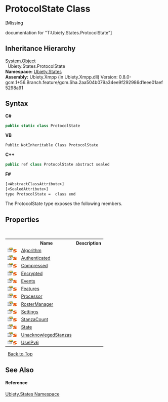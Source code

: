 # ProtocolState Class
 

\[Missing <summary> documentation for "T:Ubiety.States.ProtocolState"\]


## Inheritance Hierarchy
<a href="http://msdn2.microsoft.com/en-us/library/e5kfa45b" target="_blank">System.Object</a><br />&nbsp;&nbsp;Ubiety.States.ProtocolState<br />
**Namespace:**&nbsp;<a href="20b8e647-a51d-e28e-4067-8a55aba73e08">Ubiety.States</a><br />**Assembly:**&nbsp;Ubiety.Xmpp (in Ubiety.Xmpp.dll) Version: 0.8.0-gcm.1+56.Branch.feature/gcm.Sha.2aa504b079a34ee9f292986d1eee01aef5298a91

## Syntax

**C#**<br />
``` C#
public static class ProtocolState
```

**VB**<br />
``` VB
Public NotInheritable Class ProtocolState
```

**C++**<br />
``` C++
public ref class ProtocolState abstract sealed
```

**F#**<br />
``` F#
[<AbstractClassAttribute>]
[<SealedAttribute>]
type ProtocolState =  class end
```

The ProtocolState type exposes the following members.


## Properties
&nbsp;<table><tr><th></th><th>Name</th><th>Description</th></tr><tr><td>![Public property](media/pubproperty.gif "Public property")![Static member](media/static.gif "Static member")</td><td><a href="1d50a380-df90-edc3-f114-ae989b8e1f09">Algorithm</a></td><td /></tr><tr><td>![Public property](media/pubproperty.gif "Public property")![Static member](media/static.gif "Static member")</td><td><a href="691b0305-5858-63d8-35c9-8291d87a0d92">Authenticated</a></td><td /></tr><tr><td>![Public property](media/pubproperty.gif "Public property")![Static member](media/static.gif "Static member")</td><td><a href="c6e70fa1-a073-349d-5c42-d237a484e507">Compressed</a></td><td /></tr><tr><td>![Public property](media/pubproperty.gif "Public property")![Static member](media/static.gif "Static member")</td><td><a href="be883c9b-f264-3f49-7bc7-27a645cab151">Encrypted</a></td><td /></tr><tr><td>![Public property](media/pubproperty.gif "Public property")![Static member](media/static.gif "Static member")</td><td><a href="05ea61b4-130e-c755-8fc3-1aa5d4cedc2d">Events</a></td><td /></tr><tr><td>![Public property](media/pubproperty.gif "Public property")![Static member](media/static.gif "Static member")</td><td><a href="6ecb326a-165e-073b-b203-f14ff9173de0">Features</a></td><td /></tr><tr><td>![Public property](media/pubproperty.gif "Public property")![Static member](media/static.gif "Static member")</td><td><a href="ed1e0d20-df16-b114-8577-0cb15e98f93f">Processor</a></td><td /></tr><tr><td>![Public property](media/pubproperty.gif "Public property")![Static member](media/static.gif "Static member")</td><td><a href="ff0c3a17-65e8-4320-5c1c-e823b7a3a5d2">RosterManager</a></td><td /></tr><tr><td>![Public property](media/pubproperty.gif "Public property")![Static member](media/static.gif "Static member")</td><td><a href="8e15ba6b-54e8-f28f-38ce-d5578c445fe5">Settings</a></td><td /></tr><tr><td>![Public property](media/pubproperty.gif "Public property")![Static member](media/static.gif "Static member")</td><td><a href="8f014e5f-96ee-f29f-6bc8-9822b2687515">StanzaCount</a></td><td /></tr><tr><td>![Public property](media/pubproperty.gif "Public property")![Static member](media/static.gif "Static member")</td><td><a href="e4c61dbc-e266-8236-1bdb-89f58e24c0da">State</a></td><td /></tr><tr><td>![Public property](media/pubproperty.gif "Public property")![Static member](media/static.gif "Static member")</td><td><a href="b50ef641-ad58-d89c-7740-78d43393d7e4">UnacknowlegedStanzas</a></td><td /></tr><tr><td>![Public property](media/pubproperty.gif "Public property")![Static member](media/static.gif "Static member")</td><td><a href="f33c9af7-b0f4-76e9-c180-9819d3b92f89">UseIPv6</a></td><td /></tr></table>&nbsp;
<a href="#protocolstate-class">Back to Top</a>

## See Also


#### Reference
<a href="20b8e647-a51d-e28e-4067-8a55aba73e08">Ubiety.States Namespace</a><br />